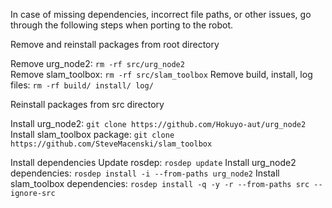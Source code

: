 In case of missing dependencies, incorrect file paths, or other issues, go through the following steps when porting to the robot.

Remove and reinstall packages from root directory

Remove urg_node2: ``` rm -rf src/urg_node2 ```\
Remove slam_toolbox: ``` rm -rf src/slam_toolbox ```
Remove build, install, log files: ``` rm -rf build/ install/ log/ ```

Reinstall packages from src directory

Install urg_node2: ``` git clone https://github.com/Hokuyo-aut/urg_node2 ```
Install slam_toolbox package: ``` git clone https://github.com/SteveMacenski/slam_toolbox ```

Install dependencies
Update rosdep: ``` rosdep update ```
Install urg_node2 dependencies: ``` rosdep install -i --from-paths urg_node2 ```
Install slam_toolbox dependencies: ``` rosdep install -q -y -r --from-paths src --ignore-src ```
